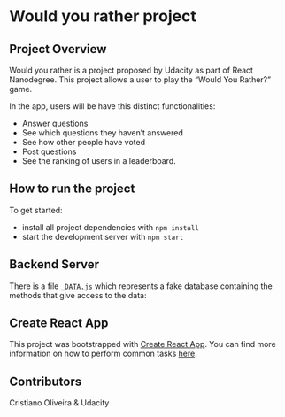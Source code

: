 # Would you rather project

## Project Overview

Would you rather is a project proposed by Udacity as part of React Nanodegree. This project allows a user to play the “Would You Rather?” game.

In the app, users will be have this distinct functionalities:

- Answer questions
- See which questions they haven’t answered
- See how other people have voted
- Post questions
- See the ranking of users in a leaderboard.

## How to run the project

To get started:

- install all project dependencies with `npm install`
- start the development server with `npm start`

## Backend Server

There is a file [`_DATA.js`](src/_DATA.js) which represents a fake database containing the methods that give access to the data:

## Create React App

This project was bootstrapped with [Create React App](https://github.com/facebookincubator/create-react-app). You can find more information on how to perform common tasks [here](https://github.com/facebookincubator/create-react-app/blob/master/packages/react-scripts/template/README.md).

## Contributors

Cristiano Oliveira & Udacity

